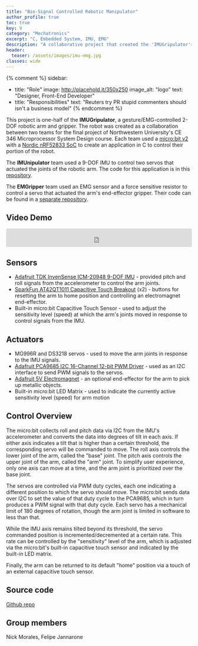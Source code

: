 ```yaml
---
title: "Bio-Signal Controlled Robotic Manipulator"
author_profile: true
toc: true
key: 9
category: "Mechatronics"
excerpt: "C, Embedded System, IMU, EMG"
description: "A collaborative project that created the 'IMUGripulator'—a 2-DOF robotic arm system combining IMU-based joint control and EMG-based gripper actuation. Tilt sensors on a wearable IMU control shoulder and elbow joints, while muscle activation signals trigger gripper open/close. Built with micro:bit v2 microcontrollers and programmed in C, the system includes capacitive touch controls for adjusting sensitivity. This project bridges human biomechanics and robotics, exploring intuitive teleoperation interfaces that feel natural because they map directly to human movement and muscle activation rather than abstract joystick inputs."
header:
  teaser: /assets/images/imu-emg.jpg
classes: wide
---
```


{% comment %} 
sidebar:
  - title: "Role"
    image: http://placehold.it/350x250
    image_alt: "logo"
    text: "Designer, Front-End Developer"
  - title: "Responsibilities"
    text: "Reuters try PR stupid commenters should isn't a business model"
{% endcomment %} 

This project is one-half of the **IMUGripulator**, a gesture/EMG-controlled 2-DOF robotic arm and gripper. The robot was created as a collaboration between two teams for the final project of Northwestern University's CE 346 Microprocessor System Design course. Each team used a [micro:bit v2](https://tech.microbit.org/hardware/2-0-revision/) with a [Nordic nRF52833 SoC](https://www.nordicsemi.com/Products/nRF52833) to create an application in C to control their portion of the robot.

The **IMUnipulator** team used a 9-DOF IMU to control two servos that actuated the joints of the robotic arm. The code for this application is in this [repository](https://github.com/hang-yin/IMUnipulator).

The **EMGripper** team used an EMG sensor and a force sensitive resistor to control a servo that actuated the arm's end-effector gripper. Their code can be found in a [separate repository](https://github.com/katie-hughes/emgripper).

## Video Demo
<iframe
    width="100%"
    height="50px"
    src="https://www.youtube.com/embed/lZlIVSBJQCs"
    frameborder="0"
    allow="autoplay; encrypted-media"
    allowfullscreen
>
</iframe>

## Sensors
- [Adafruit TDK InvenSense ICM-20948 9-DOF IMU](https://learn.adafruit.com/adafruit-tdk-invensense-icm-20948-9-dof-imu) - provided pitch and roll signals from the accelerometer to control the arm joints.
- [SparkFun AT42QT1011 Capacitive Touch Breakout](https://www.sparkfun.com/products/14520) (x2) - buttons for resetting the arm to home position and controlling an electromagnet end-effector.
- Built-in micro:bit Capacitive Touch Sensor - used to adjust the sensitivity level (speed) at which the arm's joints moved in response to control signals from the IMU.

## Actuators
- MG996R and DS3218 servos - used to move the arm joints in response to the IMU signals.
- [Adafruit PCA9685 I2C 16-Channel 12-bit PWM Driver](https://www.adafruit.com/product/815) - used as an I2C interface to send PWM signals to the servos.
- [Adafruit 5V Electromagnet](https://www.adafruit.com/product/3872) - an optional end-effector for the arm to pick up metallic objects.
- Built-in micro:bit LED Matrix - used to indicate the currently active sensitivity level (speed) for arm motion

## Control Overview
The micro:bit collects roll and pitch data via I2C from the IMU's accelerometer and converts the data into degrees of tilt in each axis. If either axis indicates a tilt that is higher than a certain threshold, the corresponding servo will be commanded to move. The roll axis controls the lower joint of the arm, called the "base" joint. The pitch axis controls the upper joint of the arm, called the "arm" joint. To simplify user experience, only one axis can move at a time, and the arm joint is prioritized over the base joint.

The servos are controlled via PWM duty cycles, each one indicating a different position to which the servo should move. The micro:bit sends data over I2C to set the value of that duty cycle to the PCA9685, which in turn produces a PWM signal with that duty cycle. Each servo has a mechanical limit of 180 degrees of rotation, though the arm joint is limited in software to less than that.

While the IMU axis remains tilted beyond its threshold, the servo commanded position is incremented/decremented at a certain rate. This rate can be controlled by the "sensitivity" level of the arm, which is adjusted via the micro:bit's built-in capacitive touch sensor and indicated by the built-in LED matrix.

Finally, the arm can be returned to its default "home" position via a touch of an external capacitive touch sensor.

## Source code
[Github repo](https://github.com/hang-yin/IMUnipulator)

## Group members
Nick Morales, Felipe Jannarone